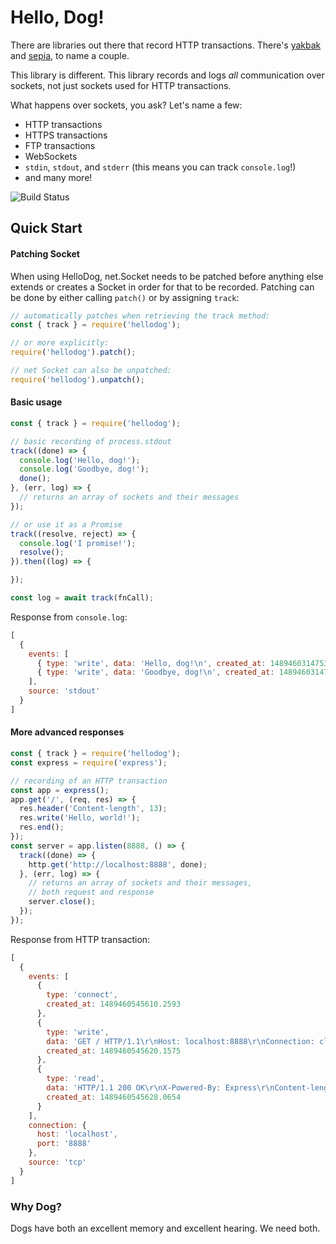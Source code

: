# Hello, Dog!
There are libraries out there that record HTTP transactions.
There's [yakbak](https://github.com/flickr/yakbak) and
[sepia](https://github.com/LinkedInAttic/sepia), to name a couple.

This library is different. This library records and logs _all_ communication over sockets,
not just sockets used for HTTP transactions.

What happens over sockets, you ask? Let's name a few:

- HTTP transactions
- HTTPS transactions
- FTP transactions
- WebSockets
- `stdin`, `stdout`, and `stderr` (this means you can track `console.log`!)
- and many more!

![Build Status](https://github.com/kellym/hellodog/actions/workflows/test.yml/badge.svg)

## Quick Start

#### Patching Socket
When using HelloDog, net.Socket needs to be patched before anything else
extends or creates a Socket in order for that to be recorded. Patching can be
done by either calling `patch()` or by assigning `track`:

```javascript
// automatically patches when retrieving the track method:
const { track } = require('hellodog');

// or more explicitly:
require('hellodog').patch();

// net Socket can also be unpatched:
require('hellodog').unpatch();
```

#### Basic usage

```javascript
const { track } = require('hellodog');

// basic recording of process.stdout
track((done) => {
  console.log('Hello, dog!');
  console.log('Goodbye, dog!');
  done();
}, (err, log) => {
  // returns an array of sockets and their messages
});

// or use it as a Promise
track((resolve, reject) => {
  console.log('I promise!');
  resolve();
}).then((log) => {

});

const log = await track(fnCall);
```

Response from `console.log`:
```javascript
[
  {
    events: [
      { type: 'write', data: 'Hello, dog!\n', created_at: 1489460314753.3242 },
      { type: 'write', data: 'Goodbye, dog!\n', created_at: 1489460314753.4758 }
    ],
    source: 'stdout'
  }
]
```


#### More advanced responses

```javascript
const { track } = require('hellodog');
const express = require('express');

// recording of an HTTP transaction
const app = express();
app.get('/', (req, res) => {
  res.header('Content-length', 13);
  res.write('Hello, world!');
  res.end();
});
const server = app.listen(8888, () => {
  track((done) => {
    http.get('http://localhost:8888', done);
  }, (err, log) => {
    // returns an array of sockets and their messages,
    // both request and response
    server.close();
  });
});
```
Response from HTTP transaction:
```javascript
[
  {
    events: [
      {
        type: 'connect',
        created_at: 1489460545610.2593
      },
      {
        type: 'write',
        data: 'GET / HTTP/1.1\r\nHost: localhost:8888\r\nConnection: close\r\n\r\n',
        created_at: 1489460545620.1575
      },
      {
        type: 'read',
        data: 'HTTP/1.1 200 OK\r\nX-Powered-By: Express\r\nContent-length: 13\r\nDate: Tue, 14 Mar 2017 03:02:25 GMT\r\nConnection: close\r\n\r\nHello, world!',
        created_at: 1489460545628.0654
      }
    ],
    connection: {
      host: 'localhost',
      port: '8888'
    },
    source: 'tcp'
  }
]
```

### Why Dog?

Dogs have both an excellent memory and excellent hearing. We need both.
